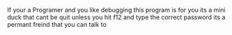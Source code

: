 If your a Programer and you like debugging this program is for you its a mini duck that cant be quit unless you hit f12 and type the correct password its a permant freind that you can talk to 
